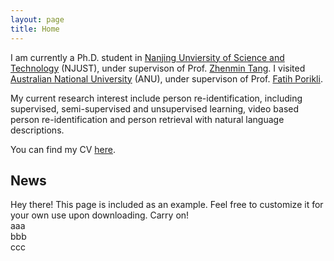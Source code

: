 ```yaml
---
layout: page
title: Home
---
```



I am currently a Ph.D. student in [Nanjing Unviersity of Science and Technology](http://www.njust.edu.cn/) (NJUST), under supervison of Prof. [Zhenmin Tang](http://cs.njust.edu.cn/23/c4/c1730a9156/page.htm). I visited [Australian National University](http://www.anu.edu.au/) (ANU), under supervison of Prof. [Fatih Porikli](http://www.porikli.com).

My current research interest include person re-identification, including supervised, semi-supervised and unsupervised learning, video based person re-identification and person retrieval with natural language descriptions.


You can find my CV [here]({{site.baseurl}}/files/CV_GUODONGDING.pdf).
## News
<p class="message">
  Hey there! This page is included as an example. Feel free to customize it for your own use upon downloading. Carry on!
<br>
 aaa
<br>
 bbb
<br>
 ccc
</p>



